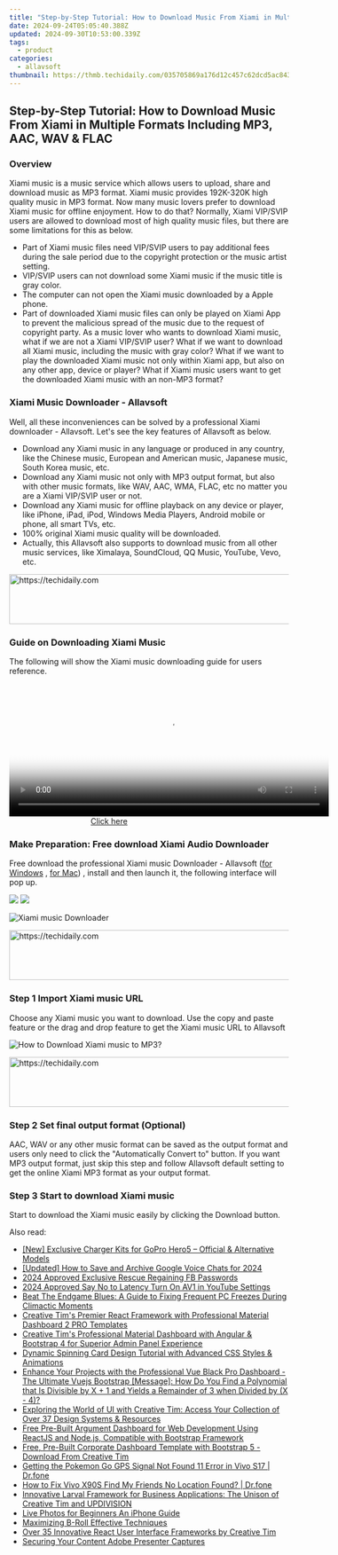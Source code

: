 ```yaml
---
title: "Step-by-Step Tutorial: How to Download Music From Xiami in Multiple Formats Including MP3, AAC, WAV & FLAC"
date: 2024-09-24T05:05:40.388Z
updated: 2024-09-30T10:53:00.339Z
tags:
  - product
categories:
  - allavsoft
thumbnail: https://thmb.techidaily.com/035705869a176d12c457c62dcd5ac8433382a242da2e6ee8d5c9aeccc24af52d.jpg
---
```


## Step-by-Step Tutorial: How to Download Music From Xiami in Multiple Formats Including MP3, AAC, WAV & FLAC

### Overview

Xiami music is a music service which allows users to upload, share and download music as MP3 format. Xiami music provides 192K-320K high quality music in MP3 format. Now many music lovers prefer to download Xiami music for offline enjoyment. How to do that? Normally, Xiami VIP/SVIP users are allowed to download most of high quality music files, but there are some limitations for this as below.

* Part of Xiami music files need VIP/SVIP users to pay additional fees during the sale period due to the copyright protection or the music artist setting.
* VIP/SVIP users can not download some Xiami music if the music title is gray color.
* The computer can not open the Xiami music downloaded by a Apple phone.
* Part of downloaded Xiami music files can only be played on Xiami App to prevent the malicious spread of the music due to the request of copyright party. As a music lover who wants to download Xiami music, what if we are not a Xiami VIP/SVIP user? What if we want to download all Xiami music, including the music with gray color? What if we want to play the downloaded Xiami music not only within Xiami app, but also on any other app, device or player? What if Xiami music users want to get the downloaded Xiami music with an non-MP3 format?

### Xiami Music Downloader - Allavsoft

Well, all these inconveniences can be solved by a professional Xiami downloader - Allavsoft. Let's see the key features of Allavsoft as below.

* Download any Xiami music in any language or produced in any country, like the Chinese music, European and American music, Japanese music, South Korea music, etc.
* Download any Xiami music not only with MP3 output format, but also with other music formats, like WAV, AAC, WMA, FLAC, etc no matter you are a Xiami VIP/SVIP user or not.
* Download any Xiami music for offline playback on any device or player, like iPhone, iPad, iPod, Windows Media Players, Android mobile or phone, all smart TVs, etc.
* 100% original Xiami music quality will be downloaded.
* Actually, this Allavsoft also supports to download music from all other music services, like Ximalaya, SoundCloud, QQ Music, YouTube, Vevo, etc.

<!-- affiliate ads begin -->
<a href="https://aligracehair.sjv.io/c/5597632/2016148/19272" target="_top" id="2016148">
  <img src="//a.impactradius-go.com/display-ad/19272-2016148" border="0" alt="https://techidaily.com" width="728" height="90"/>
</a>
<img height="0" width="0" src="https://aligracehair.sjv.io/i/5597632/2016148/19272" style="position:absolute;visibility:hidden;" border="0" />
<!-- affiliate ads end -->

### Guide on Downloading Xiami Music

The following will show the Xiami music downloading guide for users reference.

<!-- affiliate ads begin -->
<span id="1993650">
					<video width="576" height="240" style="cursor:pointer"
           poster="//a.impactradius-go.com/display-clicktoplayimage/1993650.png"
           onclick="if(!this.playClicked){this.play();this.setAttribute('controls',true);this.playClicked=true;}">
	   <source src="//a.impactradius-go.com/display-ad/22993-1993650">
	   <img src="//a.impactradius-go.com/display-clicktoplayimage/1993650.png" style="border: none; height: 100%; width: 100%; object-fit: contain">
	</video>
	<div style="width:360px;text-align:center"><a href="javascript:window.open(decodeURIComponent('https%3A%2F%2Fhomestyler.sjv.io%2Fc%2F5597632%2F1993650%2F22993'), '_blank');void(0);">Click here</a></div>
</span>
<img height="0" width="0" src="https://imp.pxf.io/i/5597632/1993650/22993" style="position:absolute;visibility:hidden;" border="0" />
<!-- affiliate ads end -->

### Make Preparation: Free download Xiami Audio Downloader

Free download the professional Xiami music Downloader - Allavsoft ([for Windows](https://tools.techidaily.com/allavsoft/products/) , [for Mac](https://tools.techidaily.com/allavsoft/products/)) , install and then launch it, the following interface will pop up.

[![](https://www.allavsoft.com/how-to/../images/how-to/free-download-win.jpg)](https://tools.techidaily.com/allavsoft/products/) [![](https://www.allavsoft.com/how-to/../images/how-to/free-download-mac.jpg)](https://tools.techidaily.com/allavsoft/products/)

![Xiami music Downloader](https://www.allavsoft.com/how-to/../images/allavsoft/screen-shot-600.jpg)

<!-- affiliate ads begin -->
<a href="https://appsumo.8odi.net/c/5597632/2130891/7443" target="_top" id="2130891">
  <img src="//a.impactradius-go.com/display-ad/7443-2130891" border="0" alt="https://techidaily.com" width="728" height="90"/>
</a>
<img height="0" width="0" src="https://appsumo.8odi.net/i/5597632/2130891/7443" style="position:absolute;visibility:hidden;" border="0" />
<!-- affiliate ads end -->

### Step 1 Import Xiami music URL

Choose any Xiami music you want to download. Use the copy and paste feature or the drag and drop feature to get the Xiami music URL to Allavsoft

![How to Download Xiami music to MP3?](https://www.allavsoft.com/how-to/../images/how-to/download-rtmp-video/download-rtmp-video.jpg)

<!-- affiliate ads begin -->
<a href="https://aligracehair.sjv.io/c/5597632/1925570/19272" target="_top" id="1925570">
  <img src="//a.impactradius-go.com/display-ad/19272-1925570" border="0" alt="https://techidaily.com" width="728" height="90"/>
</a>
<img height="0" width="0" src="https://aligracehair.sjv.io/i/5597632/1925570/19272" style="position:absolute;visibility:hidden;" border="0" />
<!-- affiliate ads end -->

### Step 2 Set final output format (Optional)

AAC, WAV or any other music format can be saved as the output format and users only need to click the "Automatically Convert to" button. If you want MP3 output format, just skip this step and follow Allavsoft default setting to get the online Xiami MP3 format as your output format.

### Step 3 Start to download Xiami music

Start to download the Xiami music easily by clicking the Download button.

<ins class="adsbygoogle"
     style="display:block"
     data-ad-format="autorelaxed"
     data-ad-client="ca-pub-7571918770474297"
     data-ad-slot="1223367746"></ins>

<ins class="adsbygoogle"
     style="display:block"
     data-ad-client="ca-pub-7571918770474297"
     data-ad-slot="8358498916"
     data-ad-format="auto"
     data-full-width-responsive="true"></ins>

<span class="atpl-alsoreadstyle">Also read:</span>
<div><ul>
<li><a href="https://some-knowledge.techidaily.com/new-exclusive-charger-kits-for-gopro-hero5-official-and-alternative-models/"><u>[New] Exclusive Charger Kits for GoPro Hero5 – Official & Alternative Models</u></a></li>
<li><a href="https://screen-recording.techidaily.com/updated-how-to-save-and-archive-google-voice-chats-for-2024/"><u>[Updated] How to Save and Archive Google Voice Chats for 2024</u></a></li>
<li><a href="https://facebook-videos.techidaily.com/2024-approved-exclusive-rescue-regaining-fb-passwords/"><u>2024 Approved Exclusive Rescue Regaining FB Passwords</u></a></li>
<li><a href="https://youtube-help.techidaily.com/2024-approved-say-no-to-latency-turn-on-av1-in-youtube-settings/"><u>2024 Approved Say No to Latency Turn On AV1 in YouTube Settings</u></a></li>
<li><a href="https://program-issues.techidaily.com/beat-the-endgame-blues-a-guide-to-fixing-frequent-pc-freezes-during-climactic-moments/"><u>Beat The Endgame Blues: A Guide to Fixing Frequent PC Freezes During Climactic Moments</u></a></li>
<li><a href="https://fox-metric.techidaily.com/creative-tims-premier-react-framework-with-professional-material-dashboard-2-pro-templates/"><u>Creative Tim's Premier React Framework with Professional Material Dashboard 2 PRO Templates</u></a></li>
<li><a href="https://fox-metric.techidaily.com/creative-tims-professional-material-dashboard-with-angular-and-bootstrap-4-for-superior-admin-panel-experience/"><u>Creative Tim's Professional Material Dashboard with Angular & Bootstrap 4 for Superior Admin Panel Experience</u></a></li>
<li><a href="https://fox-metric.techidaily.com/dynamic-spinning-card-design-tutorial-with-advanced-css-styles-and-animations/"><u>Dynamic Spinning Card Design Tutorial with Advanced CSS Styles & Animations</u></a></li>
<li><a href="https://fox-metric.techidaily.com/enhance-your-projects-with-the-professional-vue-black-pro-dashboard-the-ultimate-vuejs-bootstrap-message-how-do-you-find-a-polynomial-that-is-divisible-by-x8/"><u>Enhance Your Projects with the Professional Vue Black Pro Dashboard - The Ultimate Vuejs Bootstrap [Message]: How Do You Find a Polynomial that Is Divisible by X + 1 and Yields a Remainder of 3 when Divided by (X - 4)?</u></a></li>
<li><a href="https://fox-metric.techidaily.com/exploring-the-world-of-ui-with-creative-tim-access-your-collection-of-over-37-design-systems-and-resources/"><u>Exploring the World of UI with Creative Tim: Access Your Collection of Over 37 Design Systems & Resources</u></a></li>
<li><a href="https://fox-metric.techidaily.com/free-pre-built-argument-dashboard-for-web-development-using-reactjs-and-nodejs-compatible-with-bootstrap-framework/"><u>Free Pre-Built Argument Dashboard for Web Development Using ReactJS and Node.js, Compatible with Bootstrap Framework</u></a></li>
<li><a href="https://fox-metric.techidaily.com/free-pre-built-corporate-dashboard-template-with-bootstrap-5-download-from-creative-tim/"><u>Free, Pre-Built Corporate Dashboard Template with Bootstrap 5 - Download From Creative Tim</u></a></li>
<li><a href="https://android-location.techidaily.com/getting-the-pokemon-go-gps-signal-not-found-11-error-in-vivo-s17-drfone-by-drfone-virtual/"><u>Getting the Pokemon Go GPS Signal Not Found 11 Error in Vivo S17 | Dr.fone</u></a></li>
<li><a href="https://fake-location.techidaily.com/how-to-fix-vivo-x90s-find-my-friends-no-location-found-drfone-by-drfone-virtual-android/"><u>How to Fix Vivo X90S Find My Friends No Location Found? | Dr.fone</u></a></li>
<li><a href="https://fox-metric.techidaily.com/innovative-larval-framework-for-business-applications-the-unison-of-creative-tim-and-updivision/"><u>Innovative Larval Framework for Business Applications: The Unison of Creative Tim and UPDIVISION</u></a></li>
<li><a href="https://extra-hints.techidaily.com/live-photos-for-beginners-an-iphone-guide/"><u>Live Photos for Beginners An iPhone Guide</u></a></li>
<li><a href="https://extra-lessons.techidaily.com/maximizing-b-roll-effective-techniques/"><u>Maximizing B-Roll Effective Techniques</u></a></li>
<li><a href="https://fox-metric.techidaily.com/over-35-innovative-react-user-interface-frameworks-by-creative-tim/"><u>Over 35 Innovative React User Interface Frameworks by Creative Tim</u></a></li>
<li><a href="https://screen-video-capture.techidaily.com/securing-your-content-adobe-presenter-captures/"><u>Securing Your Content Adobe Presenter Captures</u></a></li>
</ul></div>

